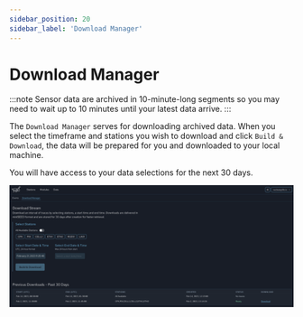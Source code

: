 ```yaml
---
sidebar_position: 20
sidebar_label: 'Download Manager'
---
```


# Download Manager

:::note
Sensor data are archived in 10-minute-long segments so you may need to wait up to 10 minutes until your latest data arrive.
:::


The `Download Manager` serves for downloading archived data. When you select the timeframe and stations you wish to download and click `Build & Download`, the data will be prepared for you and downloaded to your local machine.

You will have access to your data selections for the next 30 days.

![download_page](../img/data_02.png)